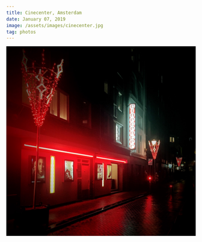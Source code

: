 ```yaml
---
title: Cinecenter, Amsterdam
date: January 07, 2019
image: /assets/images/cinecenter.jpg
tag: photos
---
```


![image](/assets/images/cinecenter.jpg)
